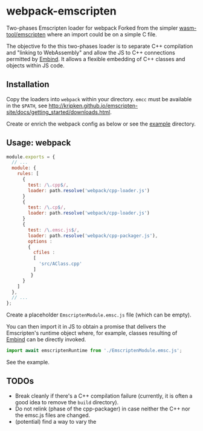 # webpack-emscripten

Two-phases Emscripten loader for webpack
Forked from the simpler [wasm-tool/emscripten](https://github.com/polx/webpack-emscripten) where
an import could be on a simple C file.

The objective fo the this two-phases loader is to separate C++ compilation and "linking to WebAssembly" and
allow the JS to C++ connections permitted by [Embind](https://emscripten.org/docs/porting/connecting_cpp_and_javascript/embind.html).
It allows a flexible embedding of C++ classes and objects within JS code.

## Installation

Copy the loaders into `webpack` within your directory.
`emcc` must be available in the `$PATH`, see http://kripken.github.io/emscripten-site/docs/getting_started/downloads.html.

Create or enrich the webpack config as below or see the [example](example) directory.

## Usage: webpack

```js
module.exports = {
  // ...
  module: {
    rules: [
      {
        test: /\.cpp$/,
        loader: path.resolve('webpack/cpp-loader.js')
      }
      {
        test: /\.cp$/,
        loader: path.resolve('webpack/cpp-loader.js')
      }
      {
        test: /\.emsc.js$/,
        loader: path.resolve('webpack/cpp-packager.js'),
        options : 
        {
          cfiles : 
          [
            'src/AClass.cpp'
          ]
         }
      }
    ]
  },
  // ...
};
```
Create a placeholder `EmscriptenModule.emsc.js` file (which can be empty).

You can then import it in JS to obtain a promise that delivers 
the Emscripten's runtime object where, for example, classes resulting of 
[Embind](https://emscripten.org/docs/porting/connecting_cpp_and_javascript/embind.html) 
can be directly invoked.


```js
import await emscriptenRuntime from './EmscriptenModule.emsc.js';
```

See the example.

## TODOs

* Break cleanly if there's a C++ compilation failure
  (currently, it is often a good idea to remove the `build` directory).
* Do not relink (phase of the cpp-packager) in case neither the C++ nor the emsc.js files are changed.
* (potential) find a way to vary the 